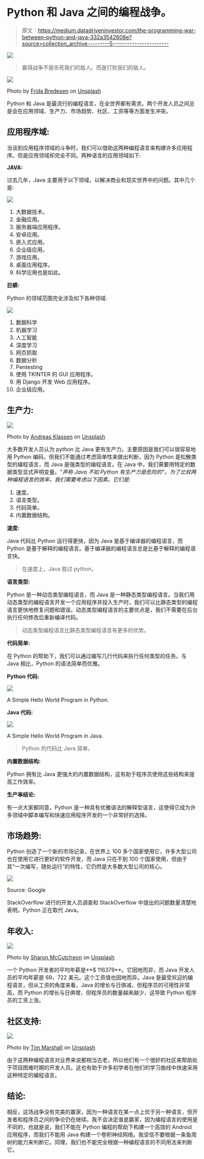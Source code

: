 # Python 和 Java 之间的编程战争。

> 原文：<https://medium.datadriveninvestor.com/the-programming-war-between-python-and-java-332a3542608e?source=collection_archive---------5----------------------->

[![](img/154c23270caa09b52eb2b42b8b33a9cd.png)](http://www.track.datadriveninvestor.com/1B9E)

> 赢得战争不是杀死我们的敌人。而是打败我们的敌人。

![](img/459921bc832664f3d826c625f8326bba.png)

Photo by [Frida Bredesen](https://unsplash.com/@fridooh?utm_source=medium&utm_medium=referral) on [Unsplash](https://unsplash.com?utm_source=medium&utm_medium=referral)

Python 和 Java 是最流行的编程语言，在全世界都有需求。两个开发人员之间总是会在应用领域、生产力、市场趋势、社区、工资等等方面发生冲突。

## 应用程序域:

当谈到应用程序领域的斗争时，我们可以借助这两种编程语言来构建许多应用程序。但是应用领域却完全不同。两种语言的应用领域如下:

**JAVA:**

过去几年，Java 主要用于以下领域，以解决商业和现实世界中的问题。其中几个是:

![](img/889c3ff33708c2f47265a0ec60b641bc.png)

1.  大数据技术。
2.  金融应用。
3.  服务器端应用程序。
4.  安卓应用。
5.  嵌入式应用。
6.  企业级应用。
7.  游戏应用。
8.  桌面应用程序。
9.  科学应用也是如此。

**巨蟒:**

Python 的领域范围完全涉及如下各种领域:

![](img/6c2ff28afa89b2b4ad7fd5c9201b5dcc.png)

1.  数据科学
2.  机器学习
3.  人工智能
4.  深度学习
5.  网页抓取
6.  数据分析
7.  Pentesting
8.  使用 TKINTER 的 GUI 应用程序。
9.  用 Django 开发 Web 应用程序。
10.  企业级应用。

## 生产力:

![](img/ff266614b2259305bd47b114ba394b7b.png)

Photo by [Andreas Klassen](https://unsplash.com/@schmaendels?utm_source=medium&utm_medium=referral) on [Unsplash](https://unsplash.com?utm_source=medium&utm_medium=referral)

大多数开发人员认为 python 比 Java 更有生产力。主要原因是我们可以很容易地用 Python 编码，但我们不能通过考虑简单性来做出判断，因为 Python 是松散类型的编程语言，而 Java 是强类型的编程语言。在 Java 中，我们需要用特定的数据类型显式声明变量。"*声称 Java 不如 Python 有生产力是危险的"。为了比较两种编程语言的效率，我们需要考虑以下因素。它们是:*

1.  速度。
2.  语言类型。
3.  代码简单。
4.  内置数据结构。

**速度:**

Java 代码比 Python 运行得更快，因为 Java 是基于编译器的编程语言，而 Python 是基于解释的编程语言。基于编译器的编程语言总是比基于解释的编程语言快。

> 在速度上，Java 胜过 python。

**语言类型:**

Python 是一种动态类型编程语言，而 Java 是一种静态类型编程语言。当我们用动态类型的编程语言开发一个应用程序并投入生产时，我们可以比静态类型的编程语言更快地修复问题和错误。动态类型编程语言的主要优点是，我们不需要在后台执行任何修改后重新编译代码。

> 动态类型编程语言比静态类型编程语言有更多的优势。

**代码简单:**

在 Python 的帮助下，我们可以通过编写几行代码来执行任何类型的任务。与 Java 相比，Python 的语法简单而优雅。

**Python 代码:**

![](img/14d5bc7019708dbfa20eb1bc9df2afda.png)

A Simple Hello World Program in Python.

**Java 代码:**

![](img/033dc7b62fc9f0e4f95a488a272357c8.png)

A Simple Hello World Program in Java.

> Python 的代码比 Java 简单。

**内置数据结构:**

Python 拥有比 Java 更强大的内置数据结构，这有助于程序员使用这些结构来提高工作效率。

**生产率结论:**

有一点大家都同意，Python 是一种具有优雅语法的解释型语言，这使得它成为许多领域中脚本编写和快速应用程序开发的一个非常好的选择。

## **市场趋势:**

Python 创造了一个新的市场记录，在世界上 100 多个国家使用它，许多大型公司也在使用它进行更好的软件开发，而 Java 只在不到 100 个国家使用，但由于其“一次编写，随处运行”的特性，它仍然是大多数大型公司的核心。

![](img/5061c0d4c6ff845fc1c1902157b385d9.png)

Source: Google

StackOverflow 进行的开发人员调查和 StackOverflow 中提出的问题数量清楚地表明，Python 正在取代 Java。

## 年收入:

![](img/05658cc66e07f9dc18960a7da8674924.png)

Photo by [Sharon McCutcheon](https://unsplash.com/@sharonmccutcheon?utm_source=medium&utm_medium=referral) on [Unsplash](https://unsplash.com?utm_source=medium&utm_medium=referral)

一个 Python 开发者的平均年薪是**$ 116379**。它因地而异，而 Java 开发人员的平均年薪是 69，722 美元。这个工资值也因地而异。Java 是最受欢迎的编程语言，但从工资的角度来看，Java 的增长与日俱减，但程序员的可用性非常高，而 Python 的增长与日俱增，但程序员的数量越来越少，这导致 Python 程序员的工资上涨。

## 社区支持:

![](img/772cf71052888f12b302477ab4d35bc9.png)

Photo by [Tim Marshall](https://unsplash.com/@timmarshall?utm_source=medium&utm_medium=referral) on [Unsplash](https://unsplash.com?utm_source=medium&utm_medium=referral)

由于这两种编程语言对业界来说都相当古老，所以他们有一个很好的社区来帮助处于项目困难时期的开发人员。这也有助于许多初学者在他们的学习曲线中快速采用这种特定的编程语言。

## 结论:

相反，这场战争没有完美的赢家，因为一种语言在某一点上优于另一种语言，但开发者和程序员之间的争论仍在继续。我不会决定谁是赢家，因为编程语言的使用是不同的，也就是说，我们不能在 Python 编程的帮助下构建一个高效的 Android 应用程序，而我们不能用 Java 构建一个卷积神经网络。我坚信不要根据一条鱼爬树的能力来判断它。同理，我们也不能完全根据一种编程语言的不同用法来判断它。